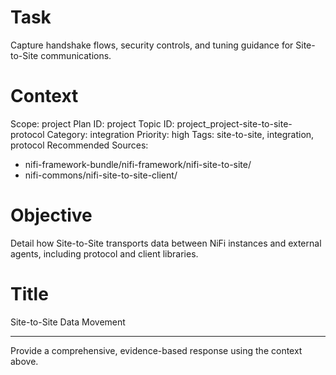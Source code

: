 # Task
Capture handshake flows, security controls, and tuning guidance for Site-to-Site communications.

# Context
Scope: project
Plan ID: project
Topic ID: project_project-site-to-site-protocol
Category: integration
Priority: high
Tags: site-to-site, integration, protocol
Recommended Sources:
- nifi-framework-bundle/nifi-framework/nifi-site-to-site/
- nifi-commons/nifi-site-to-site-client/

# Objective
Detail how Site-to-Site transports data between NiFi instances and external agents, including protocol and client libraries.

# Title
Site-to-Site Data Movement

---
Provide a comprehensive, evidence-based response using the context above.
